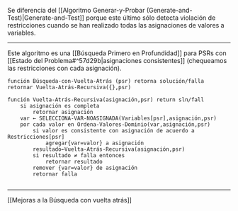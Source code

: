 Se diferencia del [[Algoritmo Generar-y-Probar (Generate-and-Test)|Generate-and-Test]] porque este último sólo detecta violación de restricciones cuando se han realizado todas las asignaciones de valores a variables.
***
Este algoritmo es una [[Búsqueda Primero en Profundidad]] para PSRs con [[Estado del Problema#^57d29b|asignaciones consistentes]] (chequeamos las restricciones con cada asignación).
```
función Búsqueda-con-Vuelta-Atrás (psr) retorna solución/falla
retornar Vuelta-Atrás-Recursiva({},psr)

función Vuelta-Atrás-Recursiva(asignación,psr) return sln/fall
	si asignación es completa
		retornar asignación
	var ← SELECCIONA-VAR-NOASIGNADA(Variables[psr],asignación,psr)
	por cada valor en Ordena-Valores-Dominio(var,asignación,psr)
		si valor es consistente con asignación de acuerdo a Restricciones[psr]
			agregar{var=valor} a asignación
		resultado←Vuelta-Atrás-Recursiva(asignación,psr)
		si resultado ≠ falla entonces
			retornar resultado
		remover {var=valor} de asignación
		retornar falla
			
```
***
[[Mejoras a la Búsqueda con vuelta atrás]] 
